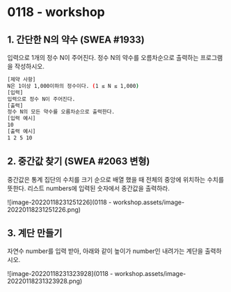 # 0118 - workshop

## 1. 간단한 N의 약수 (SWEA #1933)

입력으로 1개의 정수 N이 주어진다. 정수 N의 약수를 오름차순으로 출력하는 프로그램 을 작성하시오.

```BASH
[제약 사항]
N은 1이상 1,000이하의 정수이다. (1 ≤ N ≤ 1,000)
[입력]
입력으로 정수 N이 주어진다.
[출력]
정수 N의 모든 약수를 오름차순으로 출력한다.
[입력 예시]
10
[출력 예시]
1 2 5 10

```



## 2. 중간값 찾기 (SWEA #2063 변형)

중간값은 통계 집단의 수치를 크기 순으로 배열 했을 때 전체의 중앙에 위치하는 수치를 뜻한다. 리스트 numbers에 입력된 숫자에서 중간값을 출력하라.

![image-20220118231251226](0118 - workshop.assets/image-20220118231251226.png)



## 3. 계단 만들기

자연수 number를 입력 받아, 아래와 같이 높이가 number인 내려가는 계단을 출력하시오.

![image-20220118231323928](0118 - workshop.assets/image-20220118231323928.png)
